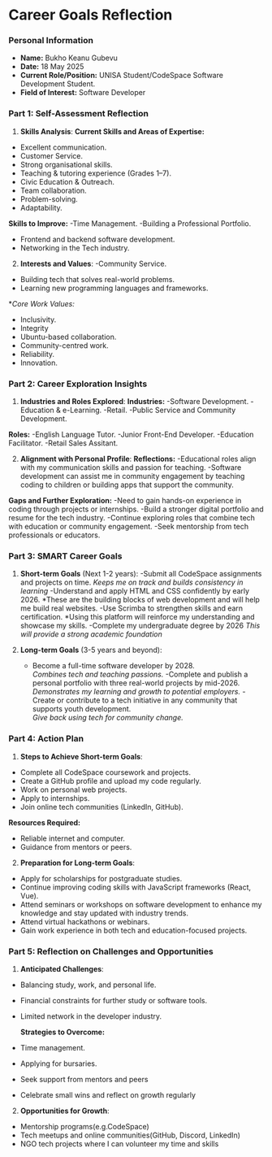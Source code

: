 
# Career Goals Reflection 

### Personal Information

- **Name:** Bukho Keanu Gubevu 
- **Date:** 18 May 2025 
- **Current Role/Position:** UNISA Student/CodeSpace Software Development Student.
- **Field of Interest:** Software Developer

### Part 1: Self-Assessment Reflection

1. **Skills Analysis**:
**Current Skills and Areas of Expertise:**
- Excellent communication.
- Customer Service.
- Strong organisational skills.
- Teaching & tutoring experience (Grades 1–7).
- Civic Education & Outreach.
- Team collaboration.
- Problem-solving.
- Adaptability.
  
**Skills to Improve:**
-Time Management.
-Building a Professional Portfolio.
- Frontend and backend software development.
- Networking in the Tech industry.
  
2. **Interests and Values**:
-Community Service.
- Building tech that solves real-world problems.
- Learning new programming languages and frameworks.
 
**Core Work Values:*
- Inclusivity.
- Integrity
- Ubuntu-based collaboration.
- Community-centred work.
- Reliability.
- Innovation.

### Part 2: Career Exploration Insights
1. **Industries and Roles Explored**:
  **Industries:**
-Software Development.
-Education & e-Learning.
-Retail.
-Public Service and Community Development.

**Roles:**
-English Language Tutor.
-Junior Front-End Developer.
-Education Facilitator.
-Retail Sales Assitant.
  
2. **Alignment with Personal Profile**:
  **Reflections:**
-Educational roles align with my communication skills and  passion for teaching.
-Software development can assist me in community engagement by teaching coding to children or building apps that support the community.

**Gaps and Further Exploration:**
-Need to gain hands-on experience in coding through projects or internships.
-Build a stronger digital portfolio and resume for the tech industry.
-Continue exploring roles that combine tech with education or community engagement.
-Seek mentorship from tech professionals or educators.
 
### Part 3: SMART Career Goals

1. **Short-term Goals** (Next 1-2 years):
   -Submit all CodeSpace assignments and projects on time.
   *Keeps me on track and builds consistency in learning*
   -Understand and apply HTML and CSS confidently by early 2026.
   *These are the building blocks of web development and will help me build real 
   websites.
   -Use Scrimba to strengthen skills and earn certification.
   *Using this platform will reinforce my understanding and showcase my skills.
   -Complete my undergraduate degree by 2026
   *This will provide a strong academic foundation*

3. **Long-term Goals** (3-5 years and beyond):
   - Become a full-time software developer by 2028.  
   *Combines tech and teaching passions.*
    -Complete and publish a personal portfolio with three real-world projects by 
    mid-2026.  
   *Demonstrates my learning and growth to potential employers.*
   -Create or contribute to a tech initiative in any community that supports 
    youth development.  
   *Give back using tech for community change.*

### Part 4: Action Plan

1. **Steps to Achieve Short-term Goals**:
- Complete all CodeSpace coursework and projects.
- Create a GitHub profile and upload my code regularly.
- Work on personal web projects.
- Apply to internships.
- Join online tech communities (LinkedIn, GitHub).
  
**Resources Required:**
- Reliable internet and computer.
- Guidance from mentors or peers.

  
2. **Preparation for Long-term Goals**:
- Apply for scholarships for postgraduate studies.
- Continue improving coding skills with JavaScript frameworks (React, Vue).
- Attend seminars or workshops on software development to enhance my knowledge 
 and stay updated with industry trends.
- Attend virtual hackathons or webinars.
- Gain work experience in both tech and education-focused projects.

### Part 5: Reflection on Challenges and Opportunities

1. **Anticipated Challenges**:
- Balancing study, work, and personal life.
- Financial constraints for further study or software tools.
- Limited network in the developer industry.
  
  **Strategies to Overcome:**
- Time management.
- Applying for bursaries.
- Seek support from mentors and peers
- Celebrate small wins and reflect on growth regularly
  
2. **Opportunities for Growth**:
- Mentorship programs(e.g.CodeSpace)
- Tech meetups and online communities(GitHub, Discord, LinkedIn)
- NGO tech projects where I can volunteer my time and skills




